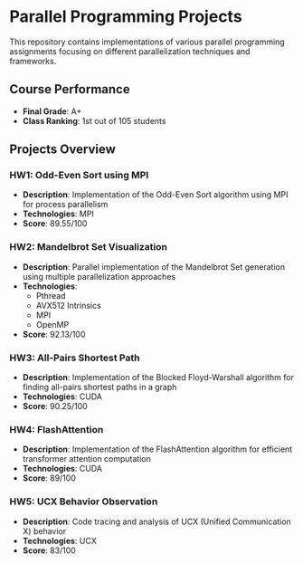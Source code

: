 # Parallel Programming Projects

This repository contains implementations of various parallel programming assignments focusing on different parallelization techniques and frameworks.

## Course Performance
- **Final Grade**: A+
- **Class Ranking**: 1st out of 105 students


## Projects Overview

### HW1: Odd-Even Sort using MPI
- **Description**: Implementation of the Odd-Even Sort algorithm using MPI for process parallelism
- **Technologies**: MPI
- **Score**: 89.55/100

### HW2: Mandelbrot Set Visualization
- **Description**: Parallel implementation of the Mandelbrot Set generation using multiple parallelization approaches
- **Technologies**: 
  - Pthread
  - AVX512 Intrinsics
  - MPI
  - OpenMP
- **Score**: 92.13/100

### HW3: All-Pairs Shortest Path
- **Description**: Implementation of the Blocked Floyd-Warshall algorithm for finding all-pairs shortest paths in a graph
- **Technologies**: CUDA
- **Score**: 90.25/100

### HW4: FlashAttention
- **Description**: Implementation of the FlashAttention algorithm for efficient transformer attention computation
- **Technologies**: CUDA
- **Score**: 89/100

### HW5: UCX Behavior Observation
- **Description**: Code tracing and analysis of UCX (Unified Communication X) behavior
- **Technologies**: UCX
- **Score**: 83/100

